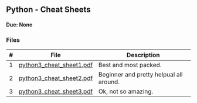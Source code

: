 ## Python - Cheat Sheets
#### Due: None


### Files

|   #   | File                                                   | Description                             |
| :---: | ------------------------------------------------------ | --------------------------------------- |
|   1   | [python3_cheat_sheet1.pdf](./python3_cheat_sheet1.pdf) | Best and most packed.                   |
|   2   | [python3_cheat_sheet2.pdf](./python3_cheat_sheet1.pdf) | Beginner and pretty helpual all around. |
|   3   | [python3_cheat_sheet3.pdf](./python3_cheat_sheet1.pdf) | Ok, not so amazing.                     |
